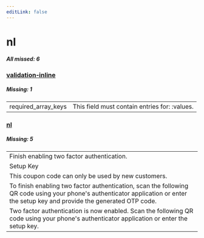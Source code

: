 ```yaml
---
editLink: false
---
```


# nl

##### All missed: 6


### [validation-inline](https://github.com/Laravel-Lang/lang/blob/main/locales/nl/validation-inline.php)

##### Missing: 1

<table >
<tr><td align="left" >
required_array_keys
</td>
<td align="left" >
This field must contain entries for: :values.
</td>
</tr>

</table>


### [nl](https://github.com/Laravel-Lang/lang/blob/main/locales/nl/nl.json)

##### Missing: 5

<table >
<tr><td align="left" >
Finish enabling two factor authentication.
</td>
</tr>
<tr><td align="left" >
Setup Key
</td>
</tr>
<tr><td align="left" >
This coupon code can only be used by new customers.
</td>
</tr>
<tr><td align="left" >
To finish enabling two factor authentication, scan the following QR code using your phone's authenticator application or enter the setup key and provide the generated OTP code.
</td>
</tr>
<tr><td align="left" >
Two factor authentication is now enabled. Scan the following QR code using your phone's authenticator application or enter the setup key.
</td>
</tr>

</table>


